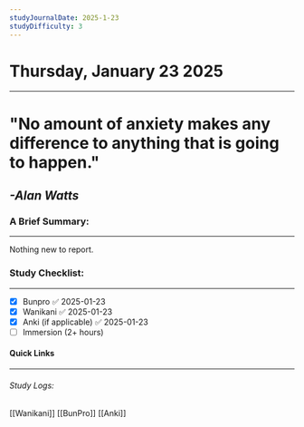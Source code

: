 ```yaml
---
studyJournalDate: 2025-1-23
studyDifficulty: 3
---
```


# Thursday, January 23 2025
---
# "No amount of anxiety makes any difference to anything that is going to happen."

## *-Alan Watts*


### A Brief Summary:
---
Nothing new to report.

### Study Checklist:
---
- [x] Bunpro ✅ 2025-01-23
- [x] Wanikani ✅ 2025-01-23
- [x] Anki (if applicable) ✅ 2025-01-23
- [ ] Immersion (2+ hours)

#### Quick Links
---
###### Study Logs:
[[Wanikani]]
[[BunPro]]
[[Anki]]